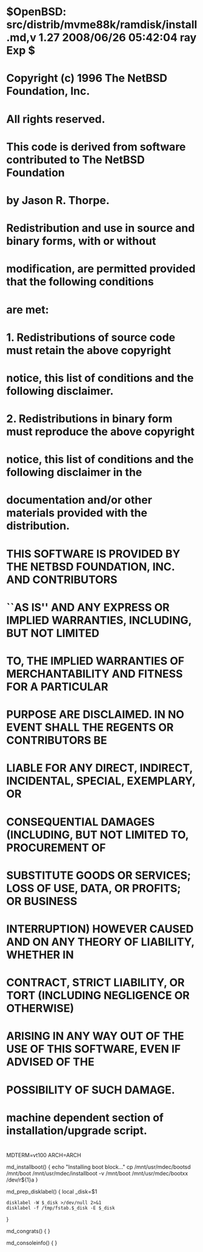 #       $OpenBSD: src/distrib/mvme88k/ramdisk/install.md,v 1.27 2008/06/26 05:42:04 ray Exp $
# Copyright (c) 1996 The NetBSD Foundation, Inc.
# All rights reserved.
#
# This code is derived from software contributed to The NetBSD Foundation
# by Jason R. Thorpe.
#
# Redistribution and use in source and binary forms, with or without
# modification, are permitted provided that the following conditions
# are met:
# 1. Redistributions of source code must retain the above copyright
#    notice, this list of conditions and the following disclaimer.
# 2. Redistributions in binary form must reproduce the above copyright
#    notice, this list of conditions and the following disclaimer in the
#    documentation and/or other materials provided with the distribution.
#
# THIS SOFTWARE IS PROVIDED BY THE NETBSD FOUNDATION, INC. AND CONTRIBUTORS
# ``AS IS'' AND ANY EXPRESS OR IMPLIED WARRANTIES, INCLUDING, BUT NOT LIMITED
# TO, THE IMPLIED WARRANTIES OF MERCHANTABILITY AND FITNESS FOR A PARTICULAR
# PURPOSE ARE DISCLAIMED.  IN NO EVENT SHALL THE REGENTS OR CONTRIBUTORS BE
# LIABLE FOR ANY DIRECT, INDIRECT, INCIDENTAL, SPECIAL, EXEMPLARY, OR
# CONSEQUENTIAL DAMAGES (INCLUDING, BUT NOT LIMITED TO, PROCUREMENT OF
# SUBSTITUTE GOODS OR SERVICES; LOSS OF USE, DATA, OR PROFITS; OR BUSINESS
# INTERRUPTION) HOWEVER CAUSED AND ON ANY THEORY OF LIABILITY, WHETHER IN
# CONTRACT, STRICT LIABILITY, OR TORT (INCLUDING NEGLIGENCE OR OTHERWISE)
# ARISING IN ANY WAY OUT OF THE USE OF THIS SOFTWARE, EVEN IF ADVISED OF THE
# POSSIBILITY OF SUCH DAMAGE.
#
#
# machine dependent section of installation/upgrade script.
#
#

MDTERM=vt100
ARCH=ARCH

md_installboot() {
	echo "Installing boot block..."
	cp /mnt/usr/mdec/bootsd /mnt/boot
	/mnt/usr/mdec/installboot -v /mnt/boot /mnt/usr/mdec/bootxx /dev/r${1}a
}

md_prep_disklabel() {
	local _disk=$1

	disklabel -W $_disk >/dev/null 2>&1
	disklabel -f /tmp/fstab.$_disk -E $_disk
}

md_congrats() {
}

md_consoleinfo() {
}
